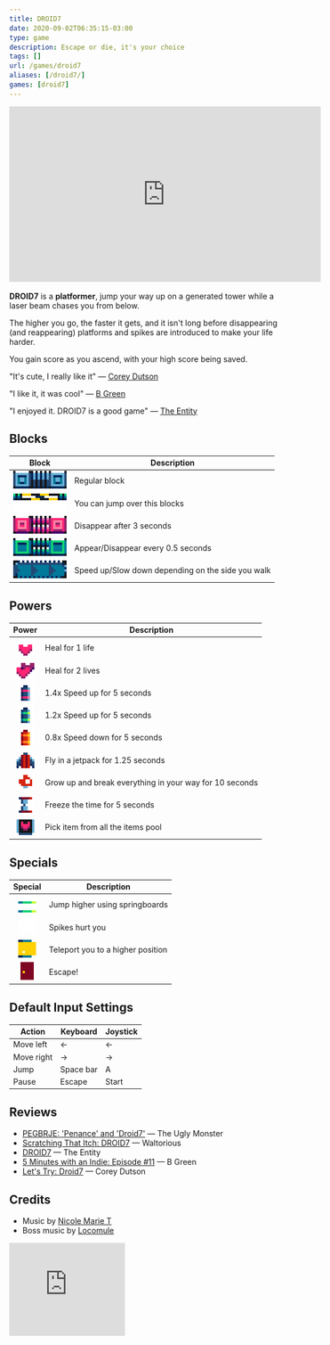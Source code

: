 ```yaml
---
title: DROID7
date: 2020-09-02T06:35:15-03:00
type: game
description: Escape or die, it's your choice
tags: []
url: /games/droid7
aliases: [/droid7/]
games: [droid7]
---
```

<iframe width="560" height="315" src="https://www.youtube-nocookie.com/embed/j_X7PdZHXOQ" title="YouTube video player" frameborder="0" allow="accelerometer; autoplay; clipboard-write; encrypted-media; gyroscope; picture-in-picture" allowfullscreen></iframe>

**DROID7** is a **platformer**, jump your way up on a generated tower while a laser beam chases you from below.

The higher you go, the faster it gets, and it isn't long before disappearing (and reappearing) platforms and spikes are introduced to make your life harder.

You gain score as you ascend, with your high score being saved.

"It's cute, I really like it" — [Corey Dutson](https://twitter.com/cdutson)

"I like it, it was cool" — [B Green](https://twitter.com/Bgreaterthan)

"I enjoyed it. DROID7 is a good game" — [The Entity](http://the-entity.net/)

## Blocks

| <center>Block</center>                                                                           | Description                                       |
|--------------------------------------------------------------------------------------------------|---------------------------------------------------|
| <center><img alt="Block" class="borderless" src="blocks/block.png"></center>                     | Regular block                                     |
| <center><img alt="One way" class="borderless" src="blocks/one_way.png"></center>                 | You can jump over this blocks                     |
| <center><img alt="Droppable" class="borderless" src="blocks/droppable.png"></center>             | Disappear after 3 seconds                         |
| <center><img alt="Togglable" class="borderless" src="blocks/togglable.gif"></center>             | Appear/Disappear every 0.5 seconds                |
| <center><img alt="Walking machine" class="borderless" src="blocks/walking_machine.gif"></center> | Speed up/Slow down depending on the side you walk |

## Powers

| <center>Power</center>                                                                        | Description                                             |
|-----------------------------------------------------------------------------------------------|---------------------------------------------------------|
| <center><img alt="Life" class="borderless" src="items/life.png"></center>                     | Heal for 1 life                                         |
| <center><img alt="Two lives" class="borderless" src="items/two_lives.png"></center>           | Heal for 2 lives                                        |
| <center><img alt="Super battery" class="borderless" src="items/super_battery.png"></center>   | 1.4x Speed up for 5 seconds                             |
| <center><img alt="Battery" class="borderless" src="items/battery.png"></center>               | 1.2x Speed up for 5 seconds                             |
| <center><img alt="Broken battery" class="borderless" src="items/broken_battery.png"></center> | 0.8x Speed down for 5 seconds                           |
| <center><img alt="Jetpack" class="borderless" src="items/jetpack.png"></center>               | Fly in a jetpack for 1.25 seconds                       |
| <center><img alt="Mushroom" class="borderless" src="items/mushroom.png"></center>             | Grow up and break everything in your way for 10 seconds |
| <center><img alt="Clock" class="borderless" src="items/clock.png"></center>                   | Freeze the time for 5 seconds                           |
| <center><img alt="Roulette" class="borderless" src="items/roulette.gif"></center>             | Pick item from all the items pool                       |

## Specials

| <center>Special</center>                                                                   | Description                       |
|--------------------------------------------------------------------------------------------|-----------------------------------|
| <center><img alt="Springboard" class="borderless" src="specials/springboard.gif"></center> | Jump higher using springboards    |
| <center><img alt="Spikes" class="borderless" src="specials/spikes.gif"></center>           | Spikes hurt you                   |
| <center><img alt="Teleport" class="borderless" src="specials/teleport.gif"></center>       | Teleport you to a higher position |
| <center><img alt="Door" class="borderless" src="specials/door.png"></center>               | Escape!                           |

## Default Input Settings

| Action     | Keyboard  | Joystick |
|------------|-----------|----------|
| Move left  | ←         | ←        |
| Move right | →         | →        |
| Jump       | Space bar | A        |
| Pause      | Escape    | Start    |

## Reviews

- [PEGBRJE: 'Penance' and 'Droid7'](https://medium.com/theuglymonster/pegbrje-penance-and-droid7-54d41d19a825) — The Ugly Monster
- [Scratching That Itch: DROID7](https://waltoriouswritesaboutgames.com/2022/07/15/scratching-that-itch-droid7/) — Waltorious
- [DROID7](http://bundlescratching.the-entity.net/droid7) — The Entity
- [5 Minutes with an Indie: Episode #11](https://www.youtube.com/watch?v=n0q1kuzXhkg) — B Green
- [Let's Try: Droid7](https://www.youtube.com/watch?v=NxHDMtXUAwM) — Corey Dutson

## Credits

- Music by [Nicole Marie T](https://twitter.com/musicvsartstuff)
- Boss music by [Locomule](https://opengameart.org/users/locomule)

<iframe src="https://itch.io/embed/570980?bg_color=16171a&amp;fg_color=fafdff&amp;link_color=ff2674&amp;border_color=16171a" width="208" height="167" frameborder="0"><a href="{{< param "itchio" >}}/droid7">DROID7</a></iframe>
